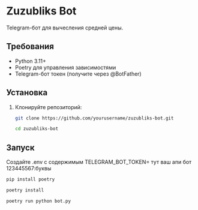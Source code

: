 # Zuzubliks Bot

Telegram-бот для вычесления средней цены.

## Требования
- Python 3.11+
- Poetry для управления зависимостями
- Telegram-бот токен (получите через @BotFather)

## Установка
1. Клонируйте репозиторий:
   ```bash
   git clone https://github.com/yourusername/zuzubliks-bot.git
   ```
   ```bash
   cd zuzubliks-bot
   ```
## Запуск
Создайте .env c содержимым TELEGRAM_BOT_TOKEN= тут ваш апи бот 123445567:буквы
```bash
pip install poetry
```
```bash
poetry install
```
```bash
poetry run python bot.py
```
